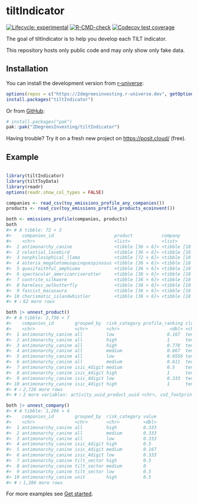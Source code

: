 
<!-- README.md is generated from README.Rmd. Please edit that file -->

# tiltIndicator

<!-- badges: start -->

[![Lifecycle:
experimental](https://img.shields.io/badge/lifecycle-experimental-orange.svg)](https://lifecycle.r-lib.org/articles/stages.html#experimental)
[![R-CMD-check](https://github.com/2DegreesInvesting/tiltIndicator/actions/workflows/R-CMD-check.yaml/badge.svg)](https://github.com/2DegreesInvesting/tiltIndicator/actions/workflows/R-CMD-check.yaml)
[![Codecov test
coverage](https://codecov.io/gh/2DegreesInvesting/tiltIndicator/branch/main/graph/badge.svg)](https://app.codecov.io/gh/2DegreesInvesting/tiltIndicator?branch=main)
<!-- badges: end -->

The goal of tiltIndicator is to help you develop each TILT indicator.

This repository hosts only public code and may only show only fake data.

## Installation

You can install the development version from
[r-universe](https://r-universe.dev/):

``` r
options(repos = c("https://2degreesinvesting.r-universe.dev", getOption("repos")))
install.packages("tiltIndicator")
```

Or from [GitHub](https://github.com/):

``` r
# install.packages("pak")
pak::pak("2DegreesInvesting/tiltIndicator")
```

Having trouble? Try it on a fresh new project on <https://posit.cloud/>
(free).

## Example

``` r

library(tiltIndicator)
library(tiltToyData)
library(readr)
options(readr.show_col_types = FALSE)

companies <- read_csv(toy_emissions_profile_any_companies())
products <- read_csv(toy_emissions_profile_products_ecoinvent())

both <- emissions_profile(companies, products)
both
#> # A tibble: 72 × 3
#>    companies_id                       product           company          
#>    <chr>                              <list>            <list>           
#>  1 antimonarchy_canine                <tibble [36 × 6]> <tibble [18 × 3]>
#>  2 celestial_lovebird                 <tibble [36 × 6]> <tibble [18 × 3]>
#>  3 nonphilosophical_llama             <tibble [72 × 6]> <tibble [18 × 3]>
#>  4 asteria_megalotomusquinquespinosus <tibble [36 × 6]> <tibble [18 × 3]>
#>  5 quasifaithful_amphiuma             <tibble [36 × 6]> <tibble [18 × 3]>
#>  6 spectacular_americanriverotter     <tibble [36 × 6]> <tibble [18 × 3]>
#>  7 contrite_silkworm                  <tibble [36 × 6]> <tibble [18 × 3]>
#>  8 harmless_owlbutterfly              <tibble [36 × 6]> <tibble [18 × 3]>
#>  9 fascist_maiasaura                  <tibble [36 × 6]> <tibble [18 × 3]>
#> 10 charismatic_islandwhistler         <tibble [36 × 6]> <tibble [18 × 3]>
#> # ℹ 62 more rows

both |> unnest_product()
#> # A tibble: 2,736 × 7
#>    companies_id        grouped_by  risk_category profile_ranking clustered
#>    <chr>               <chr>       <chr>                   <dbl> <chr>    
#>  1 antimonarchy_canine all         low                    0.167  tent     
#>  2 antimonarchy_canine all         high                   1      tent     
#>  3 antimonarchy_canine all         high                   0.778  tent     
#>  4 antimonarchy_canine all         medium                 0.667  tent     
#>  5 antimonarchy_canine all         low                    0.0556 tent     
#>  6 antimonarchy_canine all         medium                 0.611  tent     
#>  7 antimonarchy_canine isic_4digit medium                 0.5    tent     
#>  8 antimonarchy_canine isic_4digit high                   1      tent     
#>  9 antimonarchy_canine isic_4digit low                    0.333  tent     
#> 10 antimonarchy_canine isic_4digit high                   1      tent     
#> # ℹ 2,726 more rows
#> # ℹ 2 more variables: activity_uuid_product_uuid <chr>, co2_footprint <dbl>

both |> unnest_company()
#> # A tibble: 1,296 × 4
#>    companies_id        grouped_by  risk_category value
#>    <chr>               <chr>       <chr>         <dbl>
#>  1 antimonarchy_canine all         high          0.333
#>  2 antimonarchy_canine all         medium        0.333
#>  3 antimonarchy_canine all         low           0.333
#>  4 antimonarchy_canine isic_4digit high          0.5  
#>  5 antimonarchy_canine isic_4digit medium        0.167
#>  6 antimonarchy_canine isic_4digit low           0.333
#>  7 antimonarchy_canine tilt_sector high          0.5  
#>  8 antimonarchy_canine tilt_sector medium        0    
#>  9 antimonarchy_canine tilt_sector low           0.5  
#> 10 antimonarchy_canine unit        high          0.5  
#> # ℹ 1,286 more rows
```

For more examples see [Get
started](https://2degreesinvesting.github.io/tiltIndicator/articles/tiltIndicator.html).
